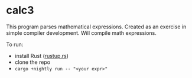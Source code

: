 # calc3

This program parses mathematical expressions. Created as an exercise in simple compiler development. Will compile math expressions.

To run:
- install Rust ([rustup.rs](https://rustup.rs/))
- clone the repo
- `cargo +nightly run -- "<your expr>"`
